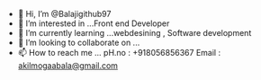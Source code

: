 - 👋 Hi, I’m @Balajigithub97
- 👀 I’m interested in ...Front end Developer
- 🌱 I’m currently learning ...webdesining , Software development
- 💞️ I’m looking to collaborate on ...
- 📫 How to reach me ... pH.no : +918056856367
Email : akilmogaabala@gmail.com

<!---
Balajigithub97/Balajigithub97 is a ✨ special ✨ repository because its `README.md` (this file) appears on your GitHub profile.
You can click the Preview link to take a look at your changes.
--->
